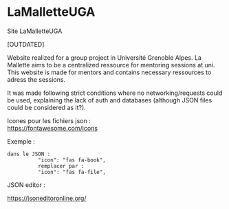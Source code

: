 # LaMalletteUGA
Site LaMalletteUGA

[OUTDATED] 

Website realized for a group project in Université Grenoble Alpes.
La Mallette aims to be a centralized ressource for mentoring sessions at uni.
This website is made for mentors and contains necessary ressources to adress the sessions.

It was made following strict conditions where no networking/requests could be used, explaining the lack of auth and databases (although JSON files could be considered as it?).


Icones pour les fichiers json  :  
https://fontawesome.com/icons

Exemple : 

```
dans le JSON : 
          "icon": "fas fa-book",
          remplacer par : 
          "icon": "fas fa-file",
```

JSON editor : 

https://jsoneditoronline.org/
